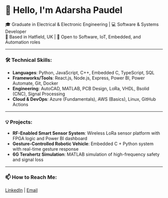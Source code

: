 # 👋 Hello, I'm Adarsha Paudel

🎓 Graduate in Electrical & Electronic Engineering | 💻 Software & Systems Developer  
📍 Based in Hatfield, UK | 💼 Open to Software, IoT, Embedded, and Automation roles

---

### 🛠 Technical Skills:
- **Languages**: Python, JavaScript, C++, Embedded C, TypeScript, SQL  
- **Frameworks/Tools**: React.js, Node.js, Express, Power BI, Power Automate, Git, Docker  
- **Engineering**: AutoCAD, MATLAB, PCB Design, LoRa, VHDL, Bsolid (CNC), Signal Processing  
- **Cloud & DevOps**: Azure (Fundamentals), AWS (Basics), Linux, GitHub Actions

---

### 💡 Projects:
- **RF-Enabled Smart Sensor System**: Wireless LoRa sensor platform with FPGA logic and Power BI dashboard  
- **Gesture-Controlled Robotic Vehicle**: Embedded C + Python system with real-time gesture response  
- **6G Terahertz Simulation**: MATLAB simulation of high-frequency safety and signal loss

---

### 📫 How to Reach Me:
[LinkedIn](https://www.linkedin.com/in/adarshapaudel) | [Email](mailto:paudeladarsha111@gmail.com)
